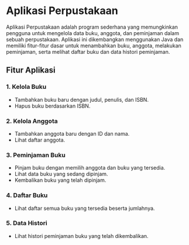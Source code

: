 # Aplikasi Perpustakaan

Aplikasi Perpustakaan adalah program sederhana yang memungkinkan pengguna untuk mengelola data buku, anggota, dan peminjaman dalam sebuah perpustakaan. Aplikasi ini dikembangkan menggunakan Java dan memiliki fitur-fitur dasar untuk menambahkan buku, anggota, melakukan peminjaman, serta melihat daftar buku dan data histori peminjaman.

## Fitur Aplikasi

### 1. Kelola Buku

- Tambahkan buku baru dengan judul, penulis, dan ISBN.
- Hapus buku berdasarkan ISBN.

### 2. Kelola Anggota

- Tambahkan anggota baru dengan ID dan nama.
- Lihat daftar anggota.

### 3. Peminjaman Buku

- Pinjam buku dengan memilih anggota dan buku yang tersedia.
- Lihat data buku yang sedang dipinjam.
- Kembalikan buku yang telah dipinjam.

### 4. Daftar Buku

- Lihat daftar semua buku yang tersedia beserta jumlahnya.

### 5. Data Histori

- Lihat histori peminjaman buku yang telah dikembalikan.

